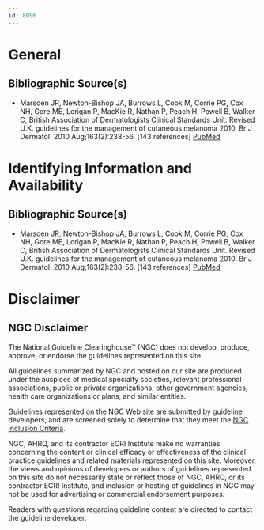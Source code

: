 ```yaml
---
id: 8096
---
```


# General

## Bibliographic Source(s)

- Marsden JR, Newton-Bishop JA, Burrows L, Cook M, Corrie PG, Cox NH, Gore ME, Lorigan P, MacKie R, Nathan P, Peach H, Powell B, Walker C, British Association of Dermatologists Clinical Standards Unit. Revised U.K. guidelines for the management of cutaneous melanoma 2010. Br J Dermatol. 2010 Aug;163(2):238-56. [143 references] [ PubMed ](http://www.ncbi.nlm.nih.gov/entrez/query.fcgi?cmd=Retrieve&db=pubmed&dopt=Abstract&list_uids=20608932)

# Identifying Information and Availability

## Bibliographic Source(s)

- Marsden JR, Newton-Bishop JA, Burrows L, Cook M, Corrie PG, Cox NH, Gore ME, Lorigan P, MacKie R, Nathan P, Peach H, Powell B, Walker C, British Association of Dermatologists Clinical Standards Unit. Revised U.K. guidelines for the management of cutaneous melanoma 2010. Br J Dermatol. 2010 Aug;163(2):238-56. [143 references] [ PubMed ](http://www.ncbi.nlm.nih.gov/entrez/query.fcgi?cmd=Retrieve&db=pubmed&dopt=Abstract&list_uids=20608932)

# Disclaimer

## NGC Disclaimer

The National Guideline Clearinghouse™ (NGC) does not develop, produce, approve, or endorse the guidelines represented on this site.

All guidelines summarized by NGC and hosted on our site are produced under the auspices of medical specialty societies, relevant professional associations, public or private organizations, other government agencies, health care organizations or plans, and similar entities.

Guidelines represented on the NGC Web site are submitted by guideline developers, and are screened solely to determine that they meet the [NGC Inclusion Criteria](/help-and-about/summaries/inclusion-criteria).

NGC, AHRQ, and its contractor ECRI Institute make no warranties concerning the content or clinical efficacy or effectiveness of the clinical practice guidelines and related materials represented on this site. Moreover, the views and opinions of developers or authors of guidelines represented on this site do not necessarily state or reflect those of NGC, AHRQ, or its contractor ECRI Institute, and inclusion or hosting of guidelines in NGC may not be used for advertising or commercial endorsement purposes.

Readers with questions regarding guideline content are directed to contact the guideline developer.

